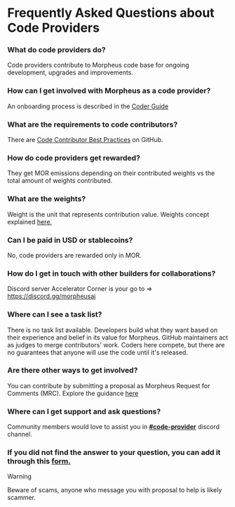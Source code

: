 # Frequently Asked Questions about Code Providers

### What do code providers do?  
Code providers contribute to Morpheus code base for ongoing development, upgrades and improvements.

### How can I get involved with Morpheus as a code provider?  
An onboarding process is described in the [Coder Guide](https://github.com/MorpheusAIs/Docs/blob/main/!KEYDOCS%20README%20FIRST!/Code%20Providers/Coder%20Guide.md)

### What are the requirements to code contributors?  
There are [Code Contributor Best Practices](https://github.com/MorpheusAIs/Docs/blob/main/!KEYDOCS%20README%20FIRST!/Code%20Providers/Code%20Contributor%20Best%20Practices.md) on GitHub.

### How do code providers get rewarded?  
They get MOR emissions depending on their contributed weights vs the total amount of weights contributed.

### What are the weights?  
Weight is the unit that represents contribution value. Weights concept explained [here.](https://github.com/MorpheusAIs/Docs/blob/main/!KEYDOCS%20README%20FIRST!/Code%20Providers/Code%20Contributor%20Weights%20Guide.md)

### Can I be paid in USD or stablecoins?  
No, code providers are rewarded only in MOR.

### How do I get in touch with other builders for collaborations?  
Discord server Accelerator Corner is your go to ⁠=> https://discord.gg/morpheusai

### Where can I see a task list?  
There is no task list available. Developers build what they want based on their experience and belief in its value for Morpheus. GitHub maintainers act as judges to merge contributors' work. Coders here compete, but there are no guarantees that anyone will use the code until it's released.

### Are there other ways to get involved?  
You can contribute by submitting a proposal as Morpheus Request for Comments (MRC). Explore the guidance [here](https://github.com/MorpheusAIs/MRC/blob/main/MRC00.md)

### Where can I get support and ask questions?
Community members would love to assist you in [**#code-provider**](https://discord.com/channels/1151741790408429580/1167520984849469530) discord channel.

### If you did not find the answer to your question, you can add it through this [form.](https://forms.gle/6yt5ps3kAfUfkF4N8) 

> [!WARNING]  
> Beware of scams, anyone who message you with proposal to help is likely scammer. 
